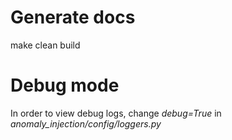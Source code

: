 





# Generate docs
make clean build

# Debug mode
In order to view debug logs, change *debug=True* in *anomaly_injection/config/loggers.py*

